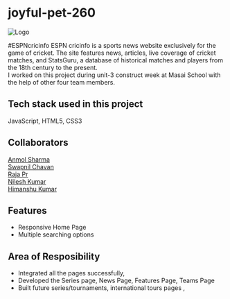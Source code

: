 # joyful-pet-260
![Logo](https://www.espncricinfo.com/static/images/espncricinfo-logo-full.png)

#ESPNcricinfo
ESPN cricinfo is a sports news website exclusively for the game of cricket. The site features news, articles, live coverage of cricket matches, and StatsGuru, a database of historical matches and players from the 18th century to the present.
<br>
I worked on this project during unit-3 construct week at Masai School with the help of other four team members.

## Tech stack used in this project

JavaScript, HTML5, CSS3

## Collaborators
<a href="https://github.com/anmol490">Anmol Sharma</a><br>
<a href="https://github.com/Swapnilchavan13">Swapnil Chavan</a><br>
<a href="https://github.com/rajaprhub">Raja Pr </a></br>
<a href="https://github.com/Nilesh2697">Nilesh Kumar</a></br>
<a href="https://github.com/Himanshu0894">Himanshu Kumar</a></br>


## Features

- Responsive Home Page
- Multiple searching options


## Area of Resposibility

- Integrated all the pages successfully,
- Developed the Series page, News Page, Features Page, Teams Page
- Built future series/tournaments, international tours pages ,
